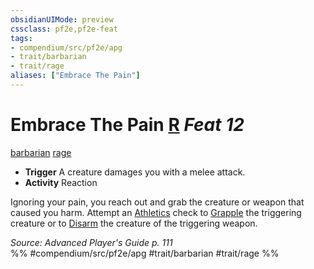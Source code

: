 ```yaml
---
obsidianUIMode: preview
cssclass: pf2e,pf2e-feat
tags:
- compendium/src/pf2e/apg
- trait/barbarian
- trait/rage
aliases: ["Embrace The Pain"]
---
```

# Embrace The Pain  [R](rules/core-rulebook/chapter-9-playing-the-game.md#Actions "Reaction") *Feat 12*  
[barbarian](rules/traits/barbarian.md)  [rage](rules/traits/rage.md)  

- **Trigger** A creature damages you with a melee attack.
- **Activity** Reaction

Ignoring your pain, you reach out and grab the creature or weapon that caused you harm. Attempt an [Athletics](compendium/skills.md#Athletics) check to [Grapple](rules/actions/grapple.md) the triggering creature or to [Disarm](rules/actions/disarm.md) the creature of the triggering weapon.

*Source: Advanced Player's Guide p. 111*  
%% #compendium/src/pf2e/apg #trait/barbarian #trait/rage %%